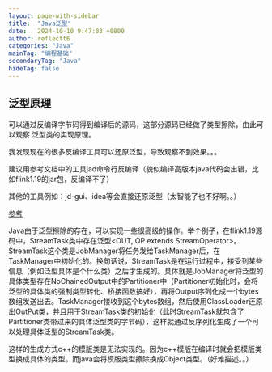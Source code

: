 ```yaml
---
layout: page-with-sidebar
title:  "Java泛型"
date:   2024-10-10 9:47:03 +0800
author: reflectt6
categories: "Java"
mainTag: "编程基础"
secondaryTag: "Java"
hideTag: false
---
```


## 泛型原理

可以通过反编译字节码得到编译后的源码，这部分源码已经做了类型擦除，由此可以观察 泛型类的实现原理。

我发现现在的很多反编译工具可以还原泛型，导致观察不到效果。。。

建议用参考文档中的工具jad命令行反编译（貌似编译高版本java代码会出错，比如flink1.19的jar包，反编译不了）

其他的工具例如：jd-gui、idea等会直接还原泛型（太智能了也不好啊。。）

[参考](https://www.cnblogs.com/robothy/p/13949788.html)



Java由于泛型擦除的存在，可以实现一些很高级的操作。举个例子，在flink1.19源码中，StreamTask类中存在泛型<OUT, OP extends StreamOperator<OUT>>。StreamTask这个类是JobManager将任务发给TaskManager后，在TaskManager中初始化的。换句话说，StreamTask是在运行过程中，接受到某些信息（例如泛型具体是个什么类）之后才生成的。具体就是JobManager将泛型的具体类型存在NoChainedOutput中的Partitioner中（Partitioner初始化时，会将泛型的具体类的强制类型转化、桥接函数搞好），再将Output序列化成一个bytes数组发送出去。TaskManager接收到这个bytes数组，然后使用ClassLoader还原出OutPut类，并且用于StreamTask类的初始化（此时StreamTask就包含了 Partitioner类带过来的具体泛型类的字节码），这样就通过反序列化生成了一个可以处理具体泛型的StreamTask类。

这样的生成方式c++的模版类是无法实现的。因为c++模版在编译时就会把模版类型换成具体的类型。而java会将模版类型擦除换成Object类型。（好难描述。。）
